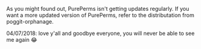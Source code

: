 As you might found out, PurePerms isn't getting updates regularly. If you want a more updated version of PurePerms, refer to the distributation from poggit-orphanage.

04/07/2018: love y'all and goodbye everyone, you will never be able to see me again 😂



